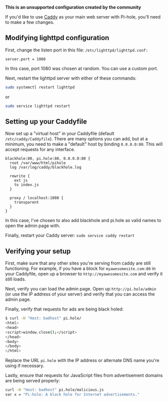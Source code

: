 **This is an unsupported configuration created by the community**

If you'd like to use [Caddy](https://caddyserver.com/) as your main web server with Pi-hole, you'll need to make a few changes.

## Modifying lighttpd configuration

First, change the listen port in this file: `/etc/lighttpd/lighttpd.conf:`

```lighttpd
server.port = 1080
```

In this case, port 1080 was chosen at random. You can use a custom port.

Next, restart the lighttpd server with either of these commands:

```bash
sudo systemctl restart lighttpd
```

or

```bash
sudo service lighttpd restart
```

## Setting up your Caddyfile

Now set up a "virtual host" in your Caddyfile (default `/etc/caddy/Caddyfile`). There are many options you can add, but at a minimum, you need to make a "default" host by binding `0.0.0.0:80`. This will accept requests for any interface.

```
blackhole:80, pi.hole:80, 0.0.0.0:80 {
  root /var/www/html/pihole
  log /var/log/caddy/blackhole.log

  rewrite {
    ext js
    to index.js
  }

  proxy / localhost:1080 {
    transparent
  }
}
```

In this case, I've chosen to also add blackhole and pi.hole as valid names to open the admin page with.

Finally, restart your Caddy server: `sudo service caddy restart`

## Verifying your setup

First, make sure that any other sites you're serving from caddy are still functioning. For example, if you have a block for `myawesomesite.com:80` in your Caddyfile, open up a browser to `http://myawesomesite.com` and verify it still loads.

Next, verify you can load the admin page. Open up `http://pi.hole/admin` (or use the IP address of your server) and verify that you can access the admin page.

Finally, verify that requests for ads are being black holed:

```bash
$ curl -H "Host: badhost" pi.hole/
<html>
<head>
<script>window.close();</script>
</head>
<body>
</body>
</html>
```

Replace the URL `pi.hole` with the IP address or alternate DNS name you're using if necessary.

Lastly, ensure that requests for JavaScript files from advertisement domains are being served properly:

```bash
curl -H "Host: badhost" pi.hole/malicious.js
var x = "Pi-hole: A black hole for Internet advertisements."
```
